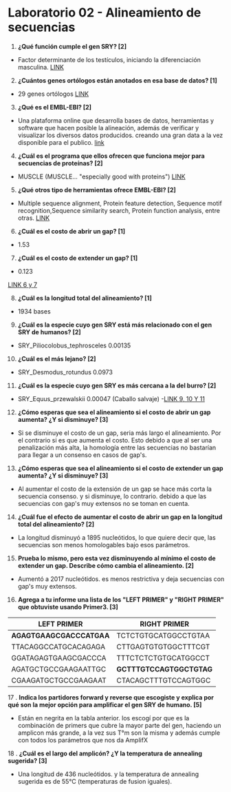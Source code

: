 # Laboratorio 02 - Alineamiento de secuencias
1. **¿Qué función cumple el gen SRY? [2]**
  - Factor determinante de los testículos, iniciando la diferenciación masculina. [LINK](https://www.ncbi.nlm.nih.gov/gene/6736)

2. **¿Cuántos genes ortólogos están anotados en esa base de datos? [1]**
  - 29 genes ortólogos [LINK](https://www.ncbi.nlm.nih.gov/gene/?Term=ortholog_gene_6736[group])
3. **¿Qué es el EMBL-EBI? [2]**
  - Una plataforma online que desarrolla bases de datos, herramientas y software que hacen posible la alineación, además de verificar y visualizar los diversos datos producidos. creando una gran data a la vez disponible para el publico. 
 [link](https://www.ebi.ac.uk/about/our-impact)
4. **¿Cuál es el programa que ellos ofrecen que funciona mejor para secuencias de proteínas? [2]**
  - MUSCLE (MUSCLE... "especially good with proteins")
  [LINK](https://www.ebi.ac.uk/Tools/msa/)

5. **¿Qué otros tipo de herramientas ofrece EMBL-EBI? [2]**
  - Multiple sequence alignment, Protein feature detection, Sequence motif recognition,Sequence similarity search, Protein function analysis, entre otras.
  [LINK](https://www.ebi.ac.uk/services)
6. **¿Cuál es el costo de abrir un gap? [1]**
  - 1.53
7. **¿Cuál es el costo de extender un gap? [1]**
  - 0.123

   [LINK 6 y 7](https://www.ebi.ac.uk/Tools/msa/mafft/)

8. **¿Cuál es la longitud total del alineamiento? [1]**
  - 1934 bases
9. **¿Cuál es la especie cuyo gen SRY está más relacionado con el gen SRY de humanos? [2]**
  - SRY_Piliocolobus_tephrosceles 0.00135
10. **¿Cuál es el más lejano? [2]**
  - SRY_Desmodus_rotundus 0.0973

11. **¿Cuál es la especie cuyo gen SRY es más cercana a la del burro? [2]**
  - SRY_Equus_przewalskii 0.00047 (Caballo salvaje)
  -[LINK 9, 10 Y 11](https://www.ebi.ac.uk/Tools/services/web/toolresult.ebi?jobId=mafft-I20180810-171043-0177-8926314-p2m&analysis=phylotree)

12. **¿Cómo esperas que sea el alineamiento si el costo de abrir un gap aumenta? ¿Y si disminuye? [3]**

  - Si se disminuye el costo de un gap, seria más largo el alineamiento. Por el contrario si es que aumenta el costo. Esto debido a que al ser una penalización más alta, la homología entre las secuencias no bastarían para llegar a un consenso en casos de gap's.

13. **¿Cómo esperas que sea el alineamiento si el costo de extender un gap aumenta? ¿Y si disminuye? [3]**

  - Al aumentar el costo de la extensión de un gap se hace más corta la secuencia consenso. y si disminuye, lo contrario. debido a que las secuencias con gap's muy extensos no se toman en cuenta.

14. **¿Cuál fue el efecto de aumentar el costo de abrir un gap en la longitud total del alineamiento? [2]**

  -  La longitud disminuyó a 1895 nucleótidos, lo que quiere decir que, las secuencias son menos homologables bajo esos parámetros.

15. **Prueba lo mismo, pero esta vez disminuyendo al mínimo el costo de extender un gap. Describe cómo cambia el alineamiento. [2]**

  - Aumentó a 2017 nucleótidos. es menos restrictiva y deja secuencias con gap's muy extensos. 

16. **Agrega a tu informe una lista de los "LEFT PRIMER" y "RIGHT PRIMER" que obtuviste usando Primer3. [3]**

| LEFT PRIMER   | RIGHT PRIMER    |
| ------------- | ------------- |
| __AGAGTGAAGCGACCCATGAA__ | TCTCTGTGCATGGCCTGTAA|
| TTACAGGCCATGCACAGAGA  | CTTGAGTGTGTGGCTTTCGT |
| GGATAGAGTGAAGCGACCCA | TTTCTCTCTGTGCATGGCCT |
| AGATGCTGCCGAAGAATTGC| **GCTTTGTCCAGTGGCTGTAG** |
| CGAAGATGCTGCCGAAGAAT | CTACAGCTTTGTCCAGTGGC |.

17 . **Indica los partidores forward y reverse que escogiste y explica por qué son la mejor opción para amplificar el gen SRY de humano. [5]**

  - Están en negrita en la tabla anterior. los escogí por que es la combinación de primers que cubre la mayor parte del gen, haciendo un amplicon más grande, a la vez sus T°m son la misma y además cumple con todos los parámetros que nos da AmplifX

18 . **¿Cuál es el largo del amplicón? ¿Y la temperatura de annealing sugerida? [3]**

- Una longitud de 436 nucleótidos.   y la temperatura de annealing sugerida es de 55°C (temperaturas de fusion iguales).




